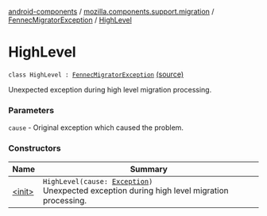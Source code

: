 [android-components](../../../index.md) / [mozilla.components.support.migration](../../index.md) / [FennecMigratorException](../index.md) / [HighLevel](./index.md)

# HighLevel

`class HighLevel : `[`FennecMigratorException`](../index.md) [(source)](https://github.com/mozilla-mobile/android-components/blob/master/components/support/migration/src/main/java/mozilla/components/support/migration/FennecMigrator.kt#L142)

Unexpected exception during high level migration processing.

### Parameters

`cause` - Original exception which caused the problem.

### Constructors

| Name | Summary |
|---|---|
| [&lt;init&gt;](-init-.md) | `HighLevel(cause: `[`Exception`](https://kotlinlang.org/api/latest/jvm/stdlib/kotlin/-exception/index.html)`)`<br>Unexpected exception during high level migration processing. |
